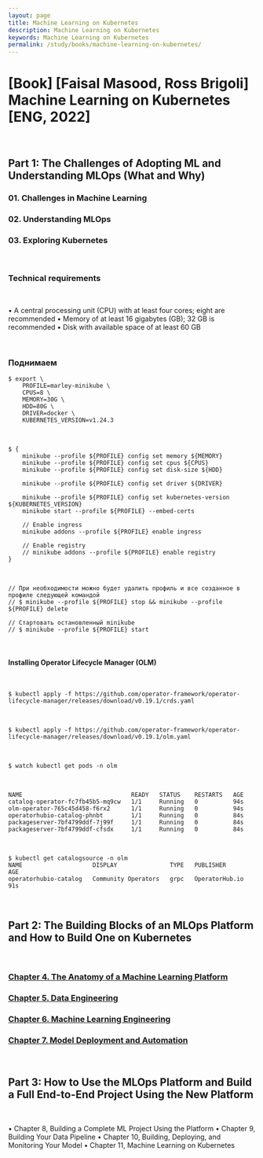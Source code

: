 ```yaml
---
layout: page
title: Machine Learning on Kubernetes
description: Machine Learning on Kubernetes
keywords: Machine Learning on Kubernetes
permalink: /study/books/machine-learning-on-kubernetes/
---
```


# [Book] [Faisal Masood, Ross Brigoli] Machine Learning on Kubernetes [ENG, 2022]

<br/>

## Part 1: The Challenges of Adopting ML and Understanding MLOps (What and Why)

### 01. Challenges in Machine Learning

### 02. Understanding MLOps

### 03. Exploring Kubernetes

<br/>

### Technical requirements

<br/>

• A central processing unit (CPU) with at least four cores; eight are recommended
• Memory of at least 16 gigabytes (GB); 32 GB is recommended
• Disk with available space of at least 60 GB

<br/>

### Поднимаем

```
$ export \
    PROFILE=marley-minikube \
    CPUS=8 \
    MEMORY=30G \
    HDD=80G \
    DRIVER=docker \
    KUBERNETES_VERSION=v1.24.3
```

<br/>

```
$ {
    minikube --profile ${PROFILE} config set memory ${MEMORY}
    minikube --profile ${PROFILE} config set cpus ${CPUS}
    minikube --profile ${PROFILE} config set disk-size ${HDD}

    minikube --profile ${PROFILE} config set driver ${DRIVER}

    minikube --profile ${PROFILE} config set kubernetes-version ${KUBERNETES_VERSION}
    minikube start --profile ${PROFILE} --embed-certs

    // Enable ingress
    minikube addons --profile ${PROFILE} enable ingress

    // Enable registry
    // minikube addons --profile ${PROFILE} enable registry
}
```

<br/>

    // При необходимости можно будет удалить профиль и все созданное в профиле следующей командой
    // $ minikube --profile ${PROFILE} stop && minikube --profile ${PROFILE} delete

    // Стартовать остановленный minikube
    // $ minikube --profile ${PROFILE} start

<br/>

#### Installing Operator Lifecycle Manager (OLM)

<br/>

```
$ kubectl apply -f https://github.com/operator-framework/operator-lifecycle-manager/releases/download/v0.19.1/crds.yaml
```

<br/>

```
$ kubectl apply -f https://github.com/operator-framework/operator-lifecycle-manager/releases/download/v0.19.1/olm.yaml
```

<br/>

```
$ watch kubectl get pods -n olm
```

<br/>

```
NAME                               READY   STATUS    RESTARTS   AGE
catalog-operator-fc7fb45b5-mq9cw   1/1     Running   0          94s
olm-operator-765c45d458-f6rx2      1/1     Running   0          94s
operatorhubio-catalog-phnbt        1/1     Running   0          84s
packageserver-7bf4799ddf-7j99f     1/1     Running   0          84s
packageserver-7bf4799ddf-cfsdx     1/1     Running   0          84s
```

<br/>

```
$ kubectl get catalogsource -n olm
NAME                    DISPLAY               TYPE   PUBLISHER        AGE
operatorhubio-catalog   Community Operators   grpc   OperatorHub.io   91s
```

<br/>

## Part 2: The Building Blocks of an MLOps Platform and How to Build One on Kubernetes

<br/>

### [Chapter 4. The Anatomy of a Machine Learning Platform](/study/books/machine-learning-on-kubernetes/the-anatomy-of-a-machine-learning-platform/)

### [Chapter 5. Data Engineering](/study/books/machine-learning-on-kubernetes/data-engineering/)

### [Chapter 6. Machine Learning Engineering](/study/books/machine-learning-on-kubernetes/machine-learning-engineering/)

### [Chapter 7. Model Deployment and Automation](/study/books/machine-learning-on-kubernetes/model-deployment-and-automation/)

<br/>

## Part 3: How to Use the MLOps Platform and Build a Full End-to-End Project Using the New Platform

<br/>

• Chapter 8, Building a Complete ML Project Using the Platform
• Chapter 9, Building Your Data Pipeline
• Chapter 10, Building, Deploying, and Monitoring Your Model
• Chapter 11, Machine Learning on Kubernetes

<!--

TMP

```
$ kubectl delete svc keycloak -n keycloak

$ kubectl expose deployment keycloak --type=NodePort --port=8080 -n keycloak

$ sudo vi /etc/nginx/nginx.conf

 server {
      listen 192.168.1.101:60000;
      proxy_pass 192.168.49.2:30830;
  }




$ sudo systemctl restart nginx

$ curl 192.168.1.101:60000
```


-->
